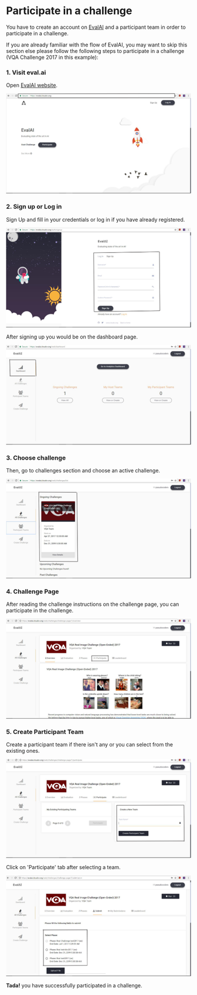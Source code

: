 # Participate in a challenge

You have to create an account on [EvalAI](http://eval.ai) and a participant team in order to participate in a challenge.

If you are already familiar with the flow of EvalAI, you may want to skip this section else please follow the following steps to participate in a challenge (VQA Challenge 2017 in this example):

### 1. Visit eval.ai

Open [EvalAI website](https://eval.ai/).

<img src="_static/img/1.png"/>

### 2. Sign up or Log in

Sign Up and fill in your credentials or log in if you have already registered.

<img src="_static/img/3.png" />

After signing up you would be on the dashboard page.

<img src="_static/img/4.png" />

### 3. Choose challenge

Then, go to challenges section and choose an active challenge.

<img src="_static/img/5.png" />

### 4. Challenge Page

After reading the challenge instructions on the challenge page, you can participate in the challenge.

<img src="_static/img/6.png" />

### 5. Create Participant Team

Create a participant team if there isn't any or you can select from the existing ones.

<img src="_static/img/7.png" />

Click on 'Participate' tab after selecting a team.

<img src="_static/img/9.png" />

**Tada!** you have successfully participated in a challenge.
